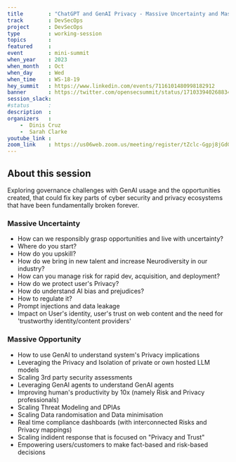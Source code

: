```yaml
---
title        : "ChatGPT and GenAI Privacy - Massive Uncertainty and Massive Opportunity"
track        : DevSecOps
project      : DevSecOps
type         : working-session
topics       :
featured     :
event        : mini-summit
when_year    : 2023
when_month   : Oct
when_day     : Wed
when_time    : WS-18-19
hey_summit   : https://www.linkedin.com/events/7116101480998182912
banner       : https://twitter.com/opensecsummit/status/1710339402688344404
session_slack:
#status      : 
description  :
organizers   :
    -  Dinis Cruz   
    -  Sarah Clarke
youtube_link : 
zoom_link    : https://us06web.zoom.us/meeting/register/tZclc-Ggpj8jGdGKNJoRA2YdYHvoNNL98b3u
---
```


## About this session

Exploring governance challenges with GenAI usage and the opportunities created, that could fix key parts of cyber security and privacy ecosystems that have been fundamentally broken forever. 

### Massive Uncertainty

 - How can we responsibly grasp opportunities and live with uncertainty? 
 - Where do you start?
 - How do you upskill?
 - How do we bring in new talent and increase Neurodiversity in our industry?
 - How can you manage risk for rapid dev, acquisition, and deployment?
 - How do we protect user's Privacy?
 - How do understand AI bias and prejudices?
 - How to regulate it?
 - Prompt injections and data leakage
 - Impact on User's identity, user's trust on web content and the need for 'trustworthy identity/content providers'

### Massive Opportunity

 - How to use GenAI to understand system's Privacy implications
 - Leveraging the Privacy and Isolation of private or own hosted LLM models
 - Scaling 3rd party security assessments
 - Leveraging GenAI agents to understand GenAI agents
 - Improving human's productivity by 10x (namely Risk and Privacy professionals)
 - Scaling Threat Modeling and DPIAs
 - Scaling Data randomisation and Data minimisation
 - Real time compliance dashboards (with interconnected Risks and Privacy mappings)
 - Scaling indident response that is focused on "Privacy and Trust"
 - Empowering users/customers to make fact-based and risk-based decisions
